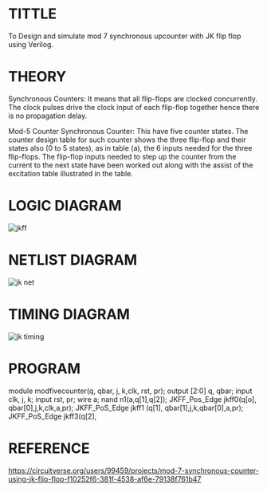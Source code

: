 # TITTLE

To Design and simulate mod 7 synchronous upcounter with JK flip flop using Verilog.

# THEORY

Synchronous Counters: It means that all flip-flops are clocked concurrently. The clock pulses drive the clock input of each flip-flop together hence there is no propagation delay.

Mod-5 Counter Synchronous Counter: This have five counter states. The counter design table for such counter shows the three flip-flop and their states also (0 to 5 states), as in table (a), the 6 inputs needed for the three flip-flops. The flip-flop inputs needed to step up the counter from the current to the next state have been worked out along with the assist of the excitation table illustrated in the table.


# LOGIC DIAGRAM

![jkff](https://github.com/anishkumar-Embedded/Simulation-project--Digital-Electronics/assets/128949246/c8b58b9a-aed4-48a8-81a1-a042e999a2af)


# NETLIST DIAGRAM

![jk net](https://github.com/anishkumar-Embedded/Simulation-project--Digital-Electronics/assets/128949246/93934d3e-ae1a-436c-9a0d-09ca884f924d)


# TIMING DIAGRAM

![jk timing](https://github.com/anishkumar-Embedded/Simulation-project--Digital-Electronics/assets/128949246/b1a22ec4-1275-46a1-b183-554a4ec6b459)


# PROGRAM

module modfivecounter(q, qbar, j, k,clk, rst, pr);
output [2:0] q, qbar;
input clk, j, k;
input rst, pr;
wire a;
nand n1(a,q[1],q[2]);
JKFF_Pos_Edge jkff0(q[o],
qbar[0],j,k,clk,a,pr);
JKFF_PoS_Edge jkff1 (q[1],
qbar[1],j,k,qbar[0],a,pr);
JKFF_PoS_Edge jkff3(q[2],

# REFERENCE
https://circuitverse.org/users/99459/projects/mod-7-synchronous-counter-using-jk-flip-flop-f10252f6-381f-4538-af6e-79138f761b47
